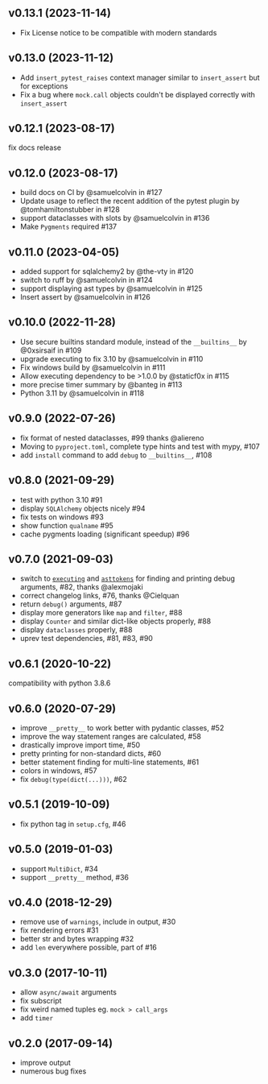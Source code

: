 ## v0.13.1 (2023-11-14)

* Fix License notice to be compatible with modern standards

## v0.13.0 (2023-11-12)

* Add `insert_pytest_raises` context manager similar to `insert_assert` but for exceptions
* Fix a bug where `mock.call` objects couldn't be displayed correctly with `insert_assert`

## v0.12.1 (2023-08-17)

fix docs release

## v0.12.0 (2023-08-17)

* build docs on CI by @samuelcolvin in #127
* Update usage to reflect the recent addition of the pytest plugin by @tomhamiltonstubber in #128
* support dataclasses with slots by @samuelcolvin in #136
* Make `Pygments` required #137

## v0.11.0 (2023-04-05)

* added support for sqlalchemy2 by @the-vty in #120
* switch to ruff by @samuelcolvin in #124
* support displaying ast types by @samuelcolvin in #125
* Insert assert by @samuelcolvin in #126

## v0.10.0 (2022-11-28)

* Use secure builtins standard module, instead of the `__builtins__` by @0xsirsaif in #109
* upgrade executing to fix 3.10 by @samuelcolvin in #110
* Fix windows build by @samuelcolvin in #111
* Allow executing dependency to be >1.0.0 by @staticf0x in #115
* more precise timer summary by @banteg in #113
* Python 3.11 by @samuelcolvin in #118

## v0.9.0 (2022-07-26)

* fix format of nested dataclasses, #99 thanks @aliereno
* Moving to `pyproject.toml`, complete type hints and test with mypy, #107
* add `install` command to add `debug` to `__builtins__`, #108

## v0.8.0 (2021-09-29)

* test with python 3.10 #91
* display `SQLAlchemy` objects nicely #94
* fix tests on windows #93
* show function `qualname` #95
* cache pygments loading (significant speedup) #96

## v0.7.0 (2021-09-03)

* switch to [`executing`](https://pypi.org/project/executing/) and [`asttokens`](https://pypi.org/project/asttokens/)
  for finding and printing debug arguments, #82, thanks @alexmojaki
* correct changelog links, #76, thanks @Cielquan
* return `debug()` arguments, #87
* display more generators like `map` and `filter`, #88
* display `Counter` and similar dict-like objects properly, #88
* display `dataclasses` properly, #88
* uprev test dependencies, #81, #83, #90

## v0.6.1 (2020-10-22)

compatibility with python 3.8.6

## v0.6.0 (2020-07-29)

* improve `__pretty__` to work better with pydantic classes, #52
* improve the way statement ranges are calculated, #58
* drastically improve import time, #50
* pretty printing for non-standard dicts, #60
* better statement finding for multi-line statements, #61
* colors in windows, #57
* fix `debug(type(dict(...)))`, #62

## v0.5.1 (2019-10-09)

* fix python tag in `setup.cfg`, #46

## v0.5.0 (2019-01-03)

* support `MultiDict`, #34
* support `__pretty__` method, #36

## v0.4.0 (2018-12-29)

* remove use of `warnings`, include in output, #30
* fix rendering errors #31
* better str and bytes wrapping #32
* add `len` everywhere possible, part of #16

## v0.3.0 (2017-10-11)

* allow `async/await` arguments
* fix subscript
* fix weird named tuples eg. `mock > call_args`
* add `timer`

## v0.2.0 (2017-09-14)

* improve output
* numerous bug fixes
